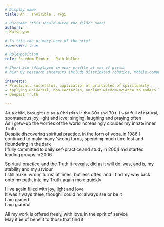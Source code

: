```yaml
---
# Display name
title: An . Invisible . Yogi

# Username (this should match the folder name)
authors:
- Kaivalyam

# Is this the primary user of the site?
superuser: true

# Role/position
role: Freedom Finder . Path Walker

# Short bio (displayed in user profile at end of posts)
# bio: My research interests include distributed robotics, mobile computing and programmable matter.

interests:
- Practical, successful, application of principles of spirituality
- Applying universal, non-sectarian, ancient wisdom/science to modern life
- Deepest Truth

---
```


As a child, brought up as a Christian in the 60s and 70s, I was full of natural, spontaneous joy, light and love; singing, laughing and praying often\
As I grew-up the worries of the world increasingly clouded my innate inner Truth\
Despite discovering spiritual practice, in the form of yoga, in 1986 I continued to make many 'wrong turns', spending much time lost and floundering in the dark\
I fully committed to daily self-practice and study in 2004 and started leading groups in 2006

Spiritual practice, and the Truth it reveals, did as it will do, was, and is, my stability and my saviour\
I still make 'wrong turns' at times, but less often, and I find my way back onto my path, into my Truth, again more quickly

I live again filled with joy, light and love\
It was always there, though I could not always see or be it\
I am graced\
I am grateful

All my work is offered freely, with love, in the spirit of service\
May it be of benefit to those that find it
